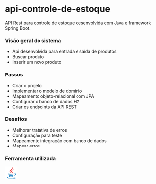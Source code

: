 # api-controle-de-estoque
API Rest para controle de estoque desenvolvida com Java e framework Spring Boot.

### Visão geral do sistema

- Api desenvolvida para entrada e saída de produtos
- Buscar produto
- Inserir um novo produto

### Passos 

- Criar o projeto
- Implementar o modelo de domínio
- Mapeamento objeto-relacional com JPA
- Configurar o banco de dados H2
- Criar os endpoints da API REST


### Desafios

- Melhorar tratativa de erros
- Configuração para teste
- Mapeamento integração com banco de dados
- Mapear erros

### Ferramenta utilizada

<a href="https://www.java.com" target="_blank"> <img src="https://raw.githubusercontent.com/devicons/devicon/master/icons/java/java-original.svg" alt="java" width="40" height="40"/> </a> 
